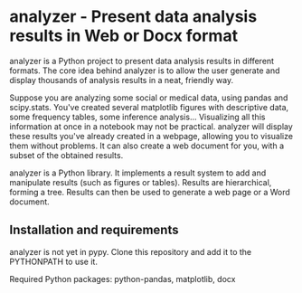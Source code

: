 # analyzer - Present data analysis results in Web or Docx format

analyzer is a Python project to present data analysis results in different formats.
The core idea behind analyzer is to allow the user generate and display thousands of
analysis results in a neat, friendly way.

Suppose you are analyzing some social or medical data, using pandas and scipy.stats.
You've created several matplotlib figures with descriptive data, some frequency tables,
some inference analysis... Visualizing all this information at once in a notebook may
not be practical. analyzer will display these results you've already created in
a webpage, allowing you to visualize them without problems. It can also create
a web document for you, with a subset of the obtained results.

analyzer is a Python library. It implements a result system to add and manipulate
results (such as figures or tables). Results are hierarchical, forming a tree.
Results can then be used to generate a web page or a Word document.

## Installation and requirements

analyzer is not yet in pypy. Clone this repository and add it to the PYTHONPATH to use it.

Required Python packages: python-pandas, matplotlib, docx
